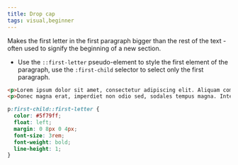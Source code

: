 ```yaml
---
title: Drop cap
tags: visual,beginner
---
```


Makes the first letter in the first paragraph bigger than the rest of the text - often used to signify the beginning of a new section.

- Use the `::first-letter` pseudo-element to style the first element of the paragraph, use the `:first-child` selector to select only the first paragraph.

```html
<p>Lorem ipsum dolor sit amet, consectetur adipiscing elit. Aliquam commodo ligula quis tincidunt cursus. Integer consectetur tempor ex eget hendrerit. Cras facilisis sodales odio nec maximus. Pellentesque lacinia convallis libero, rhoncus tincidunt ante dictum at. Nullam facilisis lectus tellus, sit amet congue erat sodales commodo.</p>
<p>Donec magna erat, imperdiet non odio sed, sodales tempus magna. Integer vitae orci lectus. Nullam consectetur orci at pellentesque efficitur.</p>
```

```css
p:first-child::first-letter {
  color: #5f79ff;
  float: left;
  margin: 0 8px 0 4px;
  font-size: 3rem;
  font-weight: bold;
  line-height: 1;
}
```
